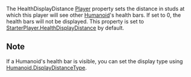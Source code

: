 The HealthDisplayDistance [Player](https://developer.roblox.com/en-us/api-reference/class/Player) property sets the distance in studs at which this player will see other [Humanoid](https://developer.roblox.com/en-us/api-reference/class/Humanoid)'s health bars. If set to 0, the health bars will not be displayed. This property is set to [StarterPlayer.HealthDisplayDistance](https://developer.roblox.com/en-us/api-reference/property/StarterPlayer/HealthDisplayDistance) by default.

Note
----

If a Humanoid's health bar is visible, you can set the display type using [Humanoid.DisplayDistanceType](https://developer.roblox.com/en-us/api-reference/property/Humanoid/DisplayDistanceType).